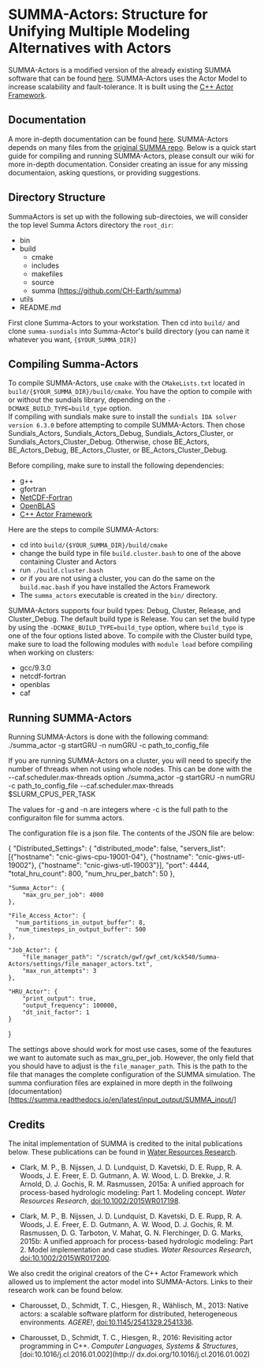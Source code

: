 # SUMMA-Actors: Structure for Unifying Multiple Modeling Alternatives with Actors

SUMMA-Actors is a modified version of the already existing SUMMA software that can be 
found [here](https://github.com/CH-Earth/summa#readme). SUMMA-Actors uses the Actor Model to increase scalability and fault-tolerance. It is built using the [C++ Actor Framework](https://github.com/actor-framework/actor-framework). 

## Documentation
A more in-depth documentation can be found [here](https://git.cs.usask.ca/numerical_simulations_lab/actors/Summa-Actors/-/wikis/home). SUMMA-Actors depends on many files from the [original SUMMA repo](https://github.com/CH-Earth/summa). Below is a quick start guide for compiling and running SUMMA-Actors, please consult our wiki for more in-depth documentation. Consider creating an issue for any missing documentaion, asking questions, or providing suggestions.

## Directory Structure
SummaActors is set up with the following sub-directoies, we will consider the top level Summa Actors directory the `root_dir`:
 - bin
 - build
   - cmake 
   - includes
   - makefiles
   - source
   - summa (https://github.com/CH-Earth/summa)
 - utils
 - README.md

 First clone Summa-Actors to your workstation. Then cd into `build/` and clone `summa-sundials` into Summa-Actor's build directory (you can name it whatever you want, `{$YOUR_SUMMA_DIR}`)

## Compiling Summa-Actors
To compile SUMMA-Actors, use `cmake` with the `CMakeLists.txt` located in `build/{$YOUR_SUMMA_DIR}/build/cmake`. You have the option to compile with or without the sundials library, depending on the `-DCMAKE_BUILD_TYPE=build_type` option.  
If compiling with sundials make sure to install the `sundials IDA solver version 6.3.0` before attempting to compile SUMMA-Actors. Then chose Sundials_Actors, Sundials_Actors_Debug, Sundials_Actors_Cluster, or Sundials_Actors_Cluster_Debug. Otherwise, chose 
BE_Actors, BE_Actors_Debug, BE_Actors_Cluster, or BE_Actors_Cluster_Debug.

Before compiling, make sure to install the following dependencies:
 * g++
 * gfortran
 * [NetCDF-Fortran](https://github.com/Unidata/netcdf-fortran)
 * [OpenBLAS](https://github.com/xianyi/OpenBLAS)
 * [C++ Actor Framework](https://github.com/actor-framework/actor-framework)

Here are the steps to compile SUMMA-Actors:
 - cd into `build/{$YOUR_SUMMA_DIR}/build/cmake`
 - change the build type in file `build.cluster.bash` to one of the above containing Cluster and Actors
 - run `./build.cluster.bash` 
 - or if you are not using a cluster, you can do the same on the `build.mac.bash` if you have installed the Actors Framework
- The `summa_actors` executable is created in the `bin/` directory.

SUMMA-Actors supports four build types: Debug, Cluster, Release, and Cluster_Debug. The default build type is Release. You can set the build type by using the `-DCMAKE_BUILD_TYPE=build_type` option, where `build_type` is one of the four options listed above. To compile with the Cluster build type, make sure to load the following modules with `module load` before compiling when working on clusters:
 - gcc/9.3.0
 - netcdf-fortran
 - openblas
 - caf

## Running SUMMA-Actors
Running SUMMA-Actors is done with the following command:
    ./summa_actor -g startGRU -n numGRU -c path_to_config_file

If you are running SUMMA-Actors on a cluster, you will need to specify the number of threads when not using whole nodes.
  This can be done with the --caf.scheduler.max-threads option
    ./summa_actor -g startGRU -n numGRU -c path_to_config_file --caf.scheduler.max-threads $SLURM_CPUS_PER_TASK

The values for -g and -n are integers where -c is the full path to the configuraiton file for summa actors.

The configuration file is a json file. The contents of the JSON file are below:

{
    "Distributed_Settings": {
        "distributed_mode": false,
        "servers_list": [{"hostname": "cnic-giws-cpu-19001-04"}, {"hostname": "cnic-giws-utl-19002"}, {"hostname": "cnic-giws-utl-19003"}],
        "port": 4444,
        "total_hru_count": 800,
        "num_hru_per_batch": 50
    },
  
    "Summa_Actor": {
        "max_gru_per_job": 4000
    },
  
    "File_Access_Actor": {
      "num_partitions_in_output_buffer": 8,
      "num_timesteps_in_output_buffer": 500
    },
    
    "Job_Actor": {
        "file_manager_path": "/scratch/gwf/gwf_cmt/kck540/Summa-Actors/settings/file_manager_actors.txt",
        "max_run_attempts": 3
    },
  
    "HRU_Actor": {
        "print_output": true,
        "output_frequency": 100000,
        "dt_init_factor": 1
    }
}


The settings above should work for most use cases, some of the feautures we want to automate such as max_gru_per_job. However, the only field that you should have to adjust is the `file_manager_path`. This is the path to the file that manages the complete configuration of the SUMMA simulation. The summa confiuration files are explained in more depth in the follwoing (documentation)[https://summa.readthedocs.io/en/latest/input_output/SUMMA_input/]



## Credits
The inital implementation of SUMMA is credited to the inital publications below. These 
publications can be found in [Water Resources Research](http://onlinelibrary.wiley.com/journal/10.1002/(ISSN)1944-7973).

 * Clark, M. P., B. Nijssen, J. D. Lundquist, D. Kavetski, D. E. Rupp, R. A. Woods, J. E. Freer, E. D. Gutmann, A. W. Wood, L. D. Brekke, J. R. Arnold, D. J. Gochis, R. M. Rasmussen, 2015a: A unified approach for process-based hydrologic modeling: Part 1. Modeling concept. _Water Resources Research_, [doi:10.1002/2015WR017198](http://dx.doi.org/10.1002/2015WR017198).<a id="clark_2015a"></a>

 * Clark, M. P., B. Nijssen, J. D. Lundquist, D. Kavetski, D. E. Rupp, R. A. Woods, J. E. Freer, E. D. Gutmann, A. W. Wood, D. J. Gochis, R. M. Rasmussen, D. G. Tarboton, V. Mahat, G. N. Flerchinger, D. G. Marks, 2015b: A unified approach for process-based hydrologic modeling: Part 2. Model implementation and case studies. _Water Resources Research_, [doi:10.1002/2015WR017200](http://dx.doi.org/10.1002/2015WR017200).<a id="clark_2015b"></a>

We also credit the original creators of the C++ Actor Framework which allowed us to implement the actor model into SUMMA-Actors. Links to their research work can be found 
below.

 * Charousset, D., Schmidt, T. C., Hiesgen, R., Wählisch, M., 2013: Native actors: 
 a scalable software platform for distributed, heterogeneous environments. _AGERE!_, 
 [doi:10.1145/2541329.2541336](http://dx.doi.org/10.1145/2541329.2541336).

 * Charousset, D., Schmidt, T. C., Hiesgen, R., 2016: Revisiting actor programming in 
 C++. _Computer Languages, Systems & Structures_, [doi:10.1016/j.cl.2016.01.002](http://
 dx.doi.org/10.1016/j.cl.2016.01.002)



